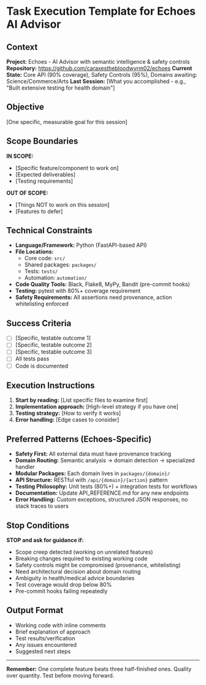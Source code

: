 # Task Execution Template for Echoes AI Advisor

## Context
**Project:** Echoes - AI Advisor with semantic intelligence & safety controls
**Repository:** https://github.com/caraxesthebloodwyrm02/echoes
**Current State:** Core API (90% coverage), Safety Controls (95%), Domains awaiting: Science/Commerce/Arts
**Last Session:** [What you accomplished - e.g., "Built extensive testing for health domain"]

## Objective
[One specific, measurable goal for this session]

## Scope Boundaries
**IN SCOPE:**
- [Specific feature/component to work on]
- [Expected deliverables]
- [Testing requirements]

**OUT OF SCOPE:**
- [Things NOT to work on this session]
- [Features to defer]

## Technical Constraints
- **Language/Framework:** Python (FastAPI-based API)
- **File Locations:** 
  - Core code: `src/`
  - Shared packages: `packages/`
  - Tests: `tests/`
  - Automation: `automation/`
- **Code Quality Tools:** Black, Flake8, MyPy, Bandit (pre-commit hooks)
- **Testing:** pytest with 80%+ coverage requirement
- **Safety Requirements:** All assertions need provenance, action whitelisting enforced

## Success Criteria
- [ ] [Specific, testable outcome 1]
- [ ] [Specific, testable outcome 2]
- [ ] [Specific, testable outcome 3]
- [ ] All tests pass
- [ ] Code is documented

## Execution Instructions
1. **Start by reading:** [List specific files to examine first]
2. **Implementation approach:** [High-level strategy if you have one]
3. **Testing strategy:** [How to verify it works]
4. **Error handling:** [Edge cases to consider]

## Preferred Patterns (Echoes-Specific)
- **Safety First:** All external data must have provenance tracking
- **Domain Routing:** Semantic analysis → domain detection → specialized handler
- **Modular Packages:** Each domain lives in `packages/{domain}/`
- **API Structure:** RESTful with `/api/{domain}/{action}` pattern
- **Testing Philosophy:** Unit tests (80%+) + integration tests for workflows
- **Documentation:** Update API_REFERENCE.md for any new endpoints
- **Error Handling:** Custom exceptions, structured JSON responses, no stack traces to users

## Stop Conditions
**STOP and ask for guidance if:**
- Scope creep detected (working on unrelated features)
- Breaking changes required to existing working code
- Safety controls might be compromised (provenance, whitelisting)
- Need architectural decision about domain routing
- Ambiguity in health/medical advice boundaries
- Test coverage would drop below 80%
- Pre-commit hooks failing repeatedly

## Output Format
- Working code with inline comments
- Brief explanation of approach
- Test results/verification
- Any issues encountered
- Suggested next steps

---

**Remember:** One complete feature beats three half-finished ones. Quality over quantity. Test before moving forward.